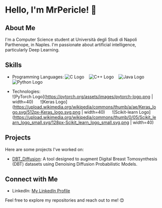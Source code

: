 # Hello, I'm MrPericle! 👋

## About Me

I'm a Computer Science student at Università degli Studi di Napoli Parthenope, in Naples. I'm passionate about artificial intelligence, particularly Deep Learning.

## Skills

- Programming Languages:
  ![C Logo](https://upload.wikimedia.org/wikipedia/commons/thumb/1/19/C_Logo.png/40px-C_Logo.png)&nbsp;&nbsp;&nbsp;&nbsp;![C++ Logo](https://upload.wikimedia.org/wikipedia/commons/thumb/1/18/ISO_C%2B%2B_Logo.svg/40px-ISO_C%2B%2B_Logo.svg.png)&nbsp;&nbsp;&nbsp;&nbsp;![Java Logo](https://upload.wikimedia.org/wikipedia/en/thumb/3/30/Java_programming_language_logo.svg/40px-Java_programming_language_logo.svg.png)&nbsp;&nbsp;&nbsp;&nbsp;![Python Logo](https://upload.wikimedia.org/wikipedia/commons/thumb/c/c3/Python-logo-notext.svg/40px-Python-logo-notext.svg.png)




- Technologies:  
  ![PyTorch Logo](https://pytorch.org/assets/images/pytorch-logo.png | width=40) &nbsp;&nbsp;&nbsp;&nbsp; ![Keras Logo](https://upload.wikimedia.org/wikipedia/commons/thumb/a/ae/Keras_logo.svg/512px-Keras_logo.svg.png | width=40) &nbsp;&nbsp;&nbsp;&nbsp; ![Scikit-learn Logo](https://upload.wikimedia.org/wikipedia/commons/thumb/0/05/Scikit_learn_logo_small.svg/128px-Scikit_learn_logo_small.svg.png | width=40)

## Projects

Here are some projects I've worked on:

- [DBT_Diffusion](https://github.com/MrPericle/DBT_Diffusion): A tool designed to augment Digital Breast Tomosynthesis (DBT) datasets using Denoising Diffusion Probabilistic Models.


## Connect with Me

- LinkedIn: [My LinkedIn Profile](https://www.linkedin.com/in/lorenzo-pergamo-9658b5211/)


Feel free to explore my repositories and reach out to me! 😊

